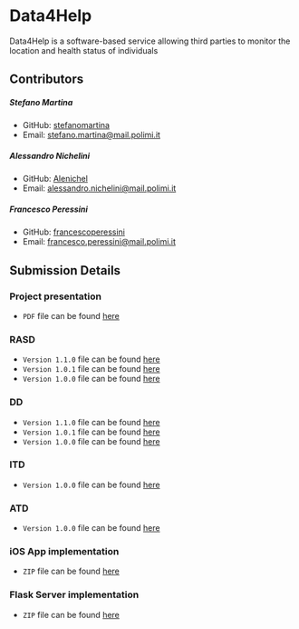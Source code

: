 # Data4Help #
Data4Help is a software-based service allowing third parties to monitor the location and health status of individuals

## Contributors ##

##### Stefano Martina
- GitHub: [stefanomartina](https://github.com/stefanomartina)
- Email: stefano.martina@mail.polimi.it
##### Alessandro Nichelini
- GitHub: [Alenichel](https://github.com/Alenichel)
- Email: alessandro.nichelini@mail.polimi.it
##### Francesco Peressini 
- GitHub: [francescoperessini](https://github.com/francescoperessini)
- Email: francesco.peressini@mail.polimi.it

## Submission Details ##

### Project presentation ### 

- `PDF` file can be found <a href="https://github.com/stefanomartina/MartinaNicheliniPeressini/blob/master/DeliveryFolder/Presentation.pdf"> here </a>

### RASD ### 
- `Version 1.1.0` file can be found <a href="https://github.com/stefanomartina/MartinaNicheliniPeressini/blob/master/DeliveryFolder/RASD-1.1.0.pdf"> here </a>
- `Version 1.0.1` file can be found <a href="https://github.com/stefanomartina/MartinaNicheliniPeressini/blob/master/DeliveryFolder/RASD-1.0.1.pdf"> here </a>
- `Version 1.0.0` file can be found <a href="https://github.com/stefanomartina/MartinaNicheliniPeressini/blob/master/DeliveryFolder/RASD-1.0.0.pdf"> here </a>

### DD ### 
- `Version 1.1.0` file can be found <a href="https://github.com/stefanomartina/MartinaNicheliniPeressini/blob/master/DeliveryFolder/DD-1.1.0.pdf"> here </a>
- `Version 1.0.1` file can be found <a href="https://github.com/stefanomartina/MartinaNicheliniPeressini/blob/master/DeliveryFolder/DD-1.0.1.pdf"> here </a>
- `Version 1.0.0` file can be found <a href="https://github.com/stefanomartina/MartinaNicheliniPeressini/blob/master/DeliveryFolder/DD-1.0.0.pdf"> here </a>

### ITD ###
- `Version 1.0.0` file can be found <a href="https://github.com/stefanomartina/MartinaNicheliniPeressini/blob/master/DeliveryFolder/ITD-1.0.0.pdf"> here </a>

### ATD ### 
- `Version 1.0.0` file can be found <a href="https://github.com/stefanomartina/MartinaNicheliniPeressini/blob/master/DeliveryFolder/ATD-1.0.0.pdf"> here </a>

### iOS App implementation ###
- `ZIP` file can be found <a href="https://github.com/stefanomartina/MartinaNicheliniPeressini/blob/master/DeliveryFolder/data4help.zip"> here </a>

### Flask Server implementation ###
- `ZIP` file can be found <a href="https://github.com/stefanomartina/MartinaNicheliniPeressini/blob/master/DeliveryFolder/Server.zip"> here </a>

